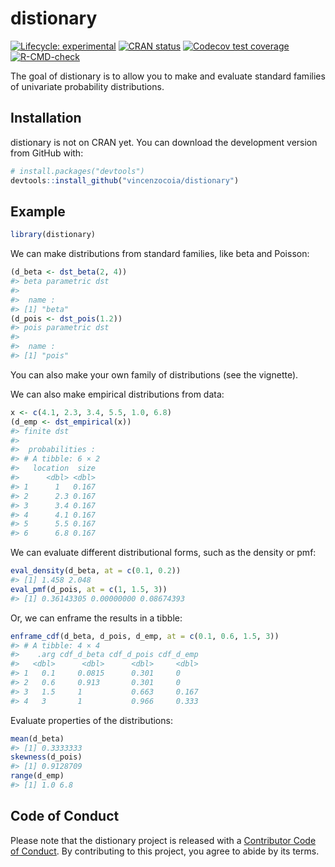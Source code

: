 
<!-- README.md is generated from README.Rmd. Please edit that file -->

# distionary

<!-- badges: start -->

[![Lifecycle:
experimental](https://img.shields.io/badge/lifecycle-experimental-orange.svg)](https://lifecycle.r-lib.org/articles/stages.html#experimental)
[![CRAN
status](https://www.r-pkg.org/badges/version/distionary)](https://CRAN.R-project.org/package=distionary)
[![Codecov test
coverage](https://codecov.io/gh/vincenzocoia/distionary/branch/main/graph/badge.svg)](https://codecov.io/gh/vincenzocoia/distionary?branch=main)
[![R-CMD-check](https://github.com/vincenzocoia/distionary/workflows/R-CMD-check/badge.svg)](https://github.com/vincenzocoia/distionary/actions)
<!-- badges: end -->

The goal of distionary is to allow you to make and evaluate standard
families of univariate probability distributions.

## Installation

distionary is not on CRAN yet. You can download the development version
from GitHub with:

``` r
# install.packages("devtools")
devtools::install_github("vincenzocoia/distionary")
```

## Example

``` r
library(distionary)
```

We can make distributions from standard families, like beta and Poisson:

``` r
(d_beta <- dst_beta(2, 4))
#> beta parametric dst
#> 
#>  name :
#> [1] "beta"
(d_pois <- dst_pois(1.2))
#> pois parametric dst
#> 
#>  name :
#> [1] "pois"
```

You can also make your own family of distributions (see the vignette).

We can also make empirical distributions from data:

``` r
x <- c(4.1, 2.3, 3.4, 5.5, 1.0, 6.8)
(d_emp <- dst_empirical(x))
#> finite dst
#> 
#>  probabilities :
#> # A tibble: 6 × 2
#>   location  size
#>      <dbl> <dbl>
#> 1      1   0.167
#> 2      2.3 0.167
#> 3      3.4 0.167
#> 4      4.1 0.167
#> 5      5.5 0.167
#> 6      6.8 0.167
```

We can evaluate different distributional forms, such as the density or
pmf:

``` r
eval_density(d_beta, at = c(0.1, 0.2))
#> [1] 1.458 2.048
eval_pmf(d_pois, at = c(1, 1.5, 3))
#> [1] 0.36143305 0.00000000 0.08674393
```

Or, we can enframe the results in a tibble:

``` r
enframe_cdf(d_beta, d_pois, d_emp, at = c(0.1, 0.6, 1.5, 3))
#> # A tibble: 4 × 4
#>    .arg cdf_d_beta cdf_d_pois cdf_d_emp
#>   <dbl>      <dbl>      <dbl>     <dbl>
#> 1   0.1     0.0815      0.301     0    
#> 2   0.6     0.913       0.301     0    
#> 3   1.5     1           0.663     0.167
#> 4   3       1           0.966     0.333
```

Evaluate properties of the distributions:

``` r
mean(d_beta)
#> [1] 0.3333333
skewness(d_pois)
#> [1] 0.9128709
range(d_emp)
#> [1] 1.0 6.8
```

## Code of Conduct

Please note that the distionary project is released with a [Contributor
Code of
Conduct](https://contributor-covenant.org/version/2/0/CODE_OF_CONDUCT.html).
By contributing to this project, you agree to abide by its terms.

